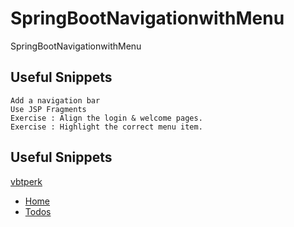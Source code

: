 # SpringBootNavigationwithMenu
SpringBootNavigationwithMenu



Useful Snippets
---------------

    Add a navigation bar
    Use JSP Fragments
    Exercise : Align the login & welcome pages.
    Exercise : Highlight the correct menu item.

Useful Snippets
---------------

<nav role="navigation" class="navbar navbar-default">
	<div class="">
		 <a href="http://vbtperk.wordpress.com" class="navbar-brand">vbtperk</a>
	</div>
	<div class="navbar-collapse">
		<ul class="nav navbar-nav">
			<li class="active"><a href="/login">Home</a></li>
			<li><a href="/list-todos">Todos</a></li>
		</ul>
	</div>
</nav>
